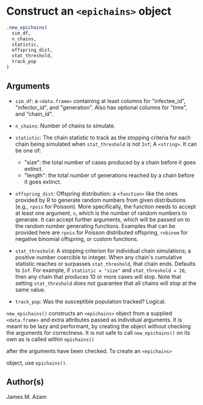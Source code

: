 # Construct an `<epichains>` object

```r
.new_epichains(
  sim_df,
  n_chains,
  statistic,
  offspring_dist,
  stat_threshold,
  track_pop
)
```

## Arguments

- `sim_df`: a `<data.frame>` containing at least columns for "infectee_id", "infector_id", and "generation". Also has optional columns for "time", and "chain_id".
- `n_chains`: Number of chains to simulate.
- `statistic`: The chain statistic to track as the stopping criteria for each chain being simulated when `stat_threshold` is not `Inf`; A `<string>`. It can be one of:
    
     * "size": the total number of cases produced by a chain before it goes extinct.
     * "length": the total number of generations reached by a chain before it goes extinct.
- `offspring_dist`: Offspring distribution: a `<function>` like the ones provided by R to generate random numbers from given distributions (e.g., `rpois` for Poisson). More specifically, the function needs to accept at least one argument, `n`, which is the number of random numbers to generate. It can accept further arguments, which will be passed on to the random number generating functions. Examples that can be provided here are `rpois` for Poisson distributed offspring, `rnbinom` for negative binomial offspring, or custom functions.
- `stat_threshold`: A stopping criterion for individual chain simulations; a positive number coercible to integer. When any chain's cumulative statistic reaches or surpasses `stat_threshold`, that chain ends. Defaults to `Inf`. For example, if `statistic = "size"` and `stat_threshold = 10`, then any chain that produces 10 or more cases will stop. Note that setting `stat_threshold` does not guarantee that all chains will stop at the same value.
- `track_pop`: Was the susceptible population tracked? Logical.

`new_epichains()` constructs an `<epichains>` object from a supplied `<data.frame>` and extra attributes passed as individual arguments. It is meant to be lazy and performant, by creating the object without checking the arguments for correctness. It is not safe to call `new_epichains()` on its own as is called within `epichains()`

after the arguments have been checked. To create an `<epichains>`

object, use `epichains()`.

## Author(s)

James M. Azam
